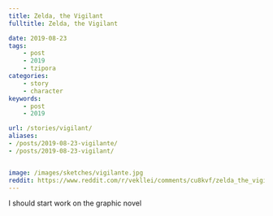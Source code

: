 ```yaml
---
title: Zelda, the Vigilant
fulltitle: Zelda, the Vigilant

date: 2019-08-23
tags:
    - post
    - 2019
    - tzipora
categories:
    - story
    - character
keywords:
    - post
    - 2019

url: /stories/vigilant/
aliases:
- /posts/2019-08-23-vigilante/
- /posts/2019-08-23-vigilant/


image: /images/sketches/vigilante.jpg
reddit: https://www.reddit.com/r/vekllei/comments/cu8kvf/zelda_the_vigilant/
---
```


I should start work on the graphic novel
